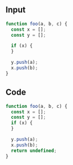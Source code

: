 
## Input

```javascript
function foo(a, b, c) {
  const x = [];
  const y = [];

  if (x) {
  }

  y.push(a);
  x.push(b);
}

```

## Code

```javascript
function foo(a, b, c) {
  const x = [];
  const y = [];
  if (x) {
  }

  y.push(a);
  x.push(b);
  return undefined;
}

```
      
